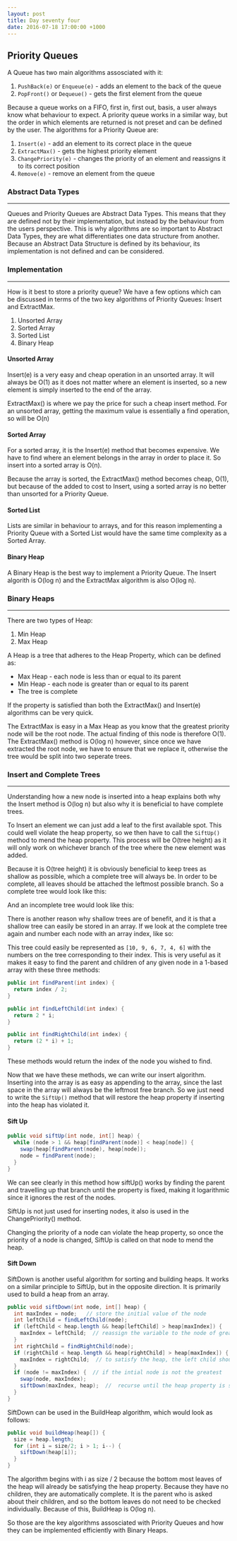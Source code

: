 ```yaml
---
layout: post
title: Day seventy four
date: 2016-07-18 17:00:00 +1000
---
```


Priority Queues
------------

A Queue has two main algorithms assosciated with it:

1.  `PushBack(e)` or `Enqueue(e)` - adds an element to the back of the queue
2.  `PopFront()` or `Dequeue()` - gets the first element from the queue

Because a queue works on a FIFO, first in, first out, basis, a user always know what behaviour to expect.  A priority queue works in a similar way, but the order in which elements are returned is not preset and can be defined by the user.  The algorithms for a Priority Queue are:

1. `Insert(e)` - add an element to its correct place in the queue
2. `ExtractMax()` - gets the highest priority element
3. `ChangePriority(e)` - changes the priority of an element and reassigns it to its correct position
4. `Remove(e)` - remove an element from the queue

### Abstract Data Types
-------------

Queues and Priority Queues are Abstract Data Types.  This means that they are defined not by their implementation, but instead by the behaviour from the users perspective.  This is why algorithms are so important to Abstract Data Types, they are what differentiates one data structure from another.  Because an Abstract Data Structure is defined by its behaviour, its implementation is not defined and can be considered.


### Implementation
-------------

How is it best to store a priority queue?  We have a few options which can be discussed in terms of the two key algorithms of Priority Queues: Insert and ExtractMax.

1. Unsorted Array
2. Sorted Array
3. Sorted List
4. Binary Heap

#### Unsorted Array

Insert(e) is a very easy and cheap operation in an unsorted array.  It will always be O(1) as it does not matter where an element is inserted, so a new element is simply inserted to the end of the array.

ExtractMax() is where we pay the price for such a cheap insert method.  For an unsorted array, getting the maximum value is essentially a find operation, so will be O(n)

#### Sorted Array

For a sorted array, it is the Insert(e) method that becomes expensive.  We have to find where an element belongs in the array in order to place it.  So insert into a sorted array is O(n).

Because the array is sorted, the ExtractMax() method becomes cheap, O(1), but because of the added to cost to Insert, using a sorted array is no better than unsorted for a Priority Queue.

#### Sorted List

Lists are similar in behaviour to arrays, and for this reason implementing a Priority Queue with a Sorted List would have the same time complexity as a Sorted Array.

#### Binary Heap

A Binary Heap is the best way to implement a Priority Queue.  The Insert algorith is O(log n) and the ExtractMax algorithm is also O(log n).

### Binary Heaps
  ----------------

  There are two types of Heap:

  1. Min Heap
  2. Max Heap

  A Heap is a tree that adheres to the Heap Property, which can be defined as:

  *  Max Heap - each node is less than or equal to its parent
  *  Min Heap - each node is greater than or equal to its parent
  *  The tree is complete

If the property is satisfied than both the ExtractMax() and Insert(e) algorithms can be very quick.

The ExtractMax is easy in a Max Heap as you know that the greatest priority node will be the root node.  The actual finding of this node is therefore O(1).  The ExtractMax() method is O(log n) however, since once we have extracted the root node, we have to ensure that we replace it, otherwise the tree would be split into two seperate trees.

### Insert and Complete Trees
  -----------

Understanding how a new node is inserted into a heap explains both why the Insert method is O(log n) but also why it is beneficial to have complete trees.

To Insert an element we can just add a leaf to the first available spot.  This could well violate the heap property, so we then have to call the `SiftUp()` method to mend the heap property. This process will be O(tree height) as it will only work on whichever branch of the tree where the new element was added.

Because it is O(tree height) it is obviously beneficial to keep trees as shallow as possible, which a complete tree will always be.  In order to be complete, all leaves should be attached the leftmost possible branch.  So a complete tree would look like this:


And an incomplete tree would look like this:



There is another reason why shallow trees are of benefit, and it is that a shallow tree can easily be stored in an array.  If we look at the complete tree again and number each node with an array index, like so:




This tree could easily be represented as `[10, 9, 6, 7, 4, 6]` with the numbers on the tree corresponding to their index.  This is very useful as it makes it easy to find the parent and children of any given node in a 1-based array with these three methods:

```java
public int findParent(int index) {
  return index / 2;
}

public int findLeftChild(int index) {
  return 2 * i;
}

public int findRightChild(int index) {
  return (2 * i) + 1;
}
```

These methods would return the index of the node you wished to find.

Now that we have these methods, we can write our insert algorithm.  Inserting into the array is as easy as appending to the array, since the last space in the array will always be the leftmost free branch.  So we just need to write the `SiftUp()` method that will restore the heap property if inserting into the heap has violated it.

#### Sift Up

```java
public void siftUp(int node, int[] heap) {
  while (node > 1 && heap[findParent(node)] < heap[node]) {
    swap(heap[findParent(node), heap[node]);
    node = findParent(node);
  }
}
```

We can see clearly in this method how siftUp() works by finding the parent and travelling up that branch until the property is fixed, making it logarithmic since it ignores the rest of the nodes.

SiftUp is not just used for inserting nodes, it also is used in the ChangePriority() method. 

Changing the priority of a node can violate the heap property, so once the priority of a node is changed, SiftUp is called on that node to mend the heap.

#### Sift Down

SiftDown is another useful algorithm for sorting and building heaps.  It works on a similar principle to SiftUp, but in the opposite direction.  It is primarily used to build a heap from an array. 

```java
public void siftDown(int node, int[] heap) {
  int maxIndex = node;   // store the initial value of the node
  int leftChild = findLeftChild(node);
  if (leftChild < heap.length && heap[leftChild] > heap[maxIndex]) {  
    maxIndex = leftChild;  // reassign the variable to the node of greater value
  }
  int rightChild = findRightChild(node);
  if (rightChild < heap.length && heap[rightChild] > heap[maxIndex]) {
    maxIndex = rightChild;  // to satisfy the heap, the left child should be greater than the right
  }
  if (node != maxIndex) {  // if the intial node is not the greatest
    swap(node, maxIndex);
    siftDown(maxIndex, heap);  //  recurse until the heap property is satisfied
  }
}
```

SiftDown can be used in the BuildHeap algorithm, which would look as follows:

```java
public void buildHeap(heap[]) {
  size = heap.length;
  for (int i = size/2; i > 1; i--) {
    siftDown(heap[i]);
  }
}
```

The algorithm begins with i as size / 2 because the bottom most leaves of the heap will already be satisfying the heap property.  Because they have no children, they are automatically complete. It is the parent who is asked about their children, and so the bottom leaves do not need to be checked individually.  Because of this, BuildHeap is O(log n).

So those are the key algorithms assosciated with Priority Queues and how they can be implemented efficiently with Binary Heaps.
